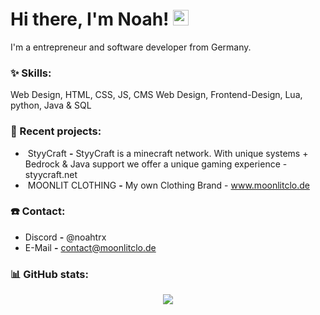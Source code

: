 # Hi there, I'm Noah! <img src="https://github.com/TheDudeThatCode/TheDudeThatCode/blob/master/Assets/Hi.gif" width="25px">

I'm a entrepreneur and software developer from Germany.

### :sparkles: Skills:
<p align="left">
Web Design, HTML, CSS, JS, CMS Web Design, Frontend-Design, Lua, python, Java & SQL
</p>

### :hammer: Recent projects:
- &nbsp;StyyCraft **-** StyyCraft is a minecraft network. With unique systems + Bedrock & Java support we offer a unique gaming experience - styycraft.net
- &nbsp;MOONLIT CLOTHING **-** My own Clothing Brand - www.moonlitclo.de

### ☎️ Contact:
-  Discord **-** @noahtrx
-  E-Mail **-** contact@moonlitclo.de

### :bar_chart: GitHub stats:
<p align="center">
  <img src="https://github-readme-stats.vercel.app/api?username=noahtrxmc&show_icons=true&theme=radical" />
</p>



